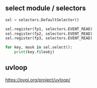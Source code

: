 ## select module / selectors

```python
sel = selectors.DefaultSelector()

sel.register(fp1, selectors.EVENT_READ)
sel.register(fp2, selectors.EVENT_READ)
sel.register(fp3, selectors.EVENT_READ)

for key, mask in sel.select():
    print(key.fileobj)

```

## uvloop
https://pypi.org/project/uvloop/